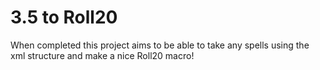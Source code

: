 # 3.5 to Roll20


When completed this project aims to be able to take any spells using the xml structure and make a nice Roll20 macro!